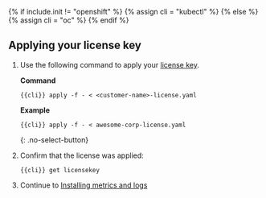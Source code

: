 {% if include.init != "openshift" %}
  {% assign cli = "kubectl" %}
{% else %}
  {% assign cli = "oc" %}
{% endif %}

## Applying your license key

1. Use the following command to apply your [license key]({{site.baseurl}}/{{page.version}}/reference/calicoctl/resources/licensekey).

   **Command**
   ```
   {{cli}} apply -f - < <customer-name>-license.yaml
   ```

   **Example**
   ```
   {{cli}} apply -f - < awesome-corp-license.yaml
   ```
   {: .no-select-button}

1. Confirm that the license was applied:

   ```
   {{cli}} get licensekey
   ```

1. Continue to [Installing metrics and logs](#installing-metrics-and-logs)
